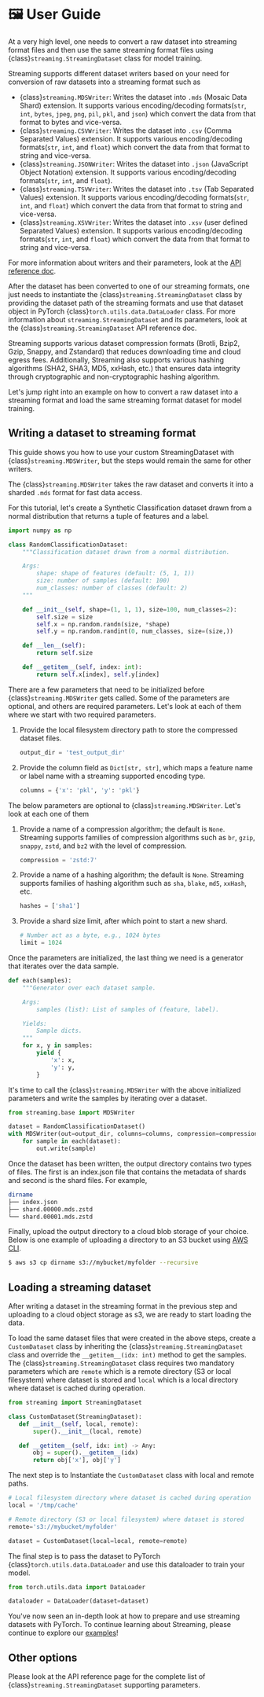 # 🖼️ User Guide

At a very high level, one needs to convert a raw dataset into streaming format files and then use the same streaming format files using {class}`streaming.StreamingDataset` class for model training.

Streaming supports different dataset writers based on your need for conversion of raw datasets into a streaming format such as
- {class}`streaming.MDSWriter`: Writes the dataset into `.mds` (Mosaic Data Shard) extension. It supports various encoding/decoding formats(`str`, `int`, `bytes`, `jpeg`, `png`, `pil`, `pkl`, and `json`) which convert the data from that format to bytes and vice-versa.
- {class}`streaming.CSVWriter`: Writes the dataset into `.csv` (Comma Separated Values) extension. It supports various encoding/decoding formats(`str`, `int`, and `float`) which convert the data from that format to string and vice-versa.
- {class}`streaming.JSONWriter`: Writes the dataset into `.json` (JavaScript Object Notation) extension. It supports various encoding/decoding formats(`str`, `int`, and `float`).
- {class}`streaming.TSVWriter`: Writes the dataset into `.tsv` (Tab Separated Values) extension. It supports various encoding/decoding formats(`str`, `int`, and `float`) which convert the data from that format to string and vice-versa.
- {class}`streaming.XSVWriter`: Writes the dataset into `.xsv` (user defined Separated Values) extension. It supports various encoding/decoding formats(`str`, `int`, and `float`) which convert the data from that format to string and vice-versa.

For more information about writers and their parameters, look at the [API reference doc](../api_reference/streaming.rst).

After the dataset has been converted to one of our streaming formats, one just needs to instantiate the {class}`streaming.StreamingDataset` class by providing the dataset path of the streaming formats and use that dataset object in PyTorch {class}`torch.utils.data.DataLoader` class. For more information about `streaming.StreamingDataset` and its parameters, look at the {class}`streaming.StreamingDataset` API reference doc.

Streaming supports various dataset compression formats (Brotli, Bzip2, Gzip, Snappy, and Zstandard) that reduces downloading time and cloud egress fees. Additionally, Streaming also supports various hashing algorithms (SHA2, SHA3, MD5, xxHash, etc.) that ensures data integrity through cryptographic and non-cryptographic hashing algorithm.

Let's jump right into an example on how to convert a raw dataset into a streaming format and load the same streaming format dataset for model training.

## Writing a dataset to streaming format

This guide shows you how to use your custom StreamingDataset with {class}`streaming.MDSWriter`, but the steps would remain the same for other writers.

The {class}`streaming.MDSWriter` takes the raw dataset and converts it into a sharded `.mds` format for fast data access.

For this tutorial, let's create a Synthetic Classification dataset drawn from a normal distribution that returns a tuple of features and a label.

```python
import numpy as np

class RandomClassificationDataset:
    """Classification dataset drawn from a normal distribution.

    Args:
        shape: shape of features (default: (5, 1, 1))
        size: number of samples (default: 100)
        num_classes: number of classes (default: 2)
    """

    def __init__(self, shape=(1, 1, 1), size=100, num_classes=2):
        self.size = size
        self.x = np.random.randn(size, *shape)
        self.y = np.random.randint(0, num_classes, size=(size,))

    def __len__(self):
        return self.size

    def __getitem__(self, index: int):
        return self.x[index], self.y[index]
```

There are a few parameters that need to be initialized before {class}`streaming.MDSWriter` gets called. Some of the parameters are optional, and others are required parameters. Let's look at each of them where we start with two required parameters.

1. Provide the local filesystem directory path to store the compressed dataset files.
    <!--pytest-codeblocks:cont-->
    ```python
    output_dir = 'test_output_dir'
    ```

2. Provide the column field as `Dict[str, str]`, which maps a feature name or label name with a streaming supported encoding type.
    <!--pytest-codeblocks:cont-->
    ```python
    columns = {'x': 'pkl', 'y': 'pkl'}
    ```

The below parameters are optional to {class}`streaming.MDSWriter`. Let's look at each one of them

1. Provide a name of a compression algorithm; the default is `None`. Streaming supports families of compression algorithms such as `br`, `gzip`, `snappy`, `zstd`, and `bz2` with the level of compression.
    <!--pytest-codeblocks:cont-->
    ```python
    compression = 'zstd:7'
    ```

2. Provide a name of a hashing algorithm; the default is `None`. Streaming supports families of hashing algorithm such as `sha`, `blake`, `md5`, `xxHash`, etc.
    <!--pytest-codeblocks:cont-->
    ```python
    hashes = ['sha1']
    ```

3. Provide a shard size limit, after which point to start a new shard.
    <!--pytest-codeblocks:cont-->
    ```python
    # Number act as a byte, e.g., 1024 bytes
    limit = 1024
    ```

Once the parameters are initialized, the last thing we need is a generator that iterates over the data sample.
<!--pytest-codeblocks:cont-->
```python
def each(samples):
    """Generator over each dataset sample.

    Args:
        samples (list): List of samples of (feature, label).

    Yields:
        Sample dicts.
    """
    for x, y in samples:
        yield {
            'x': x,
            'y': y,
        }
```

It's time to call the {class}`streaming.MDSWriter` with the above initialized parameters and write the samples by iterating over a dataset.
<!--pytest-codeblocks:cont-->
```python
from streaming.base import MDSWriter

dataset = RandomClassificationDataset()
with MDSWriter(out=output_dir, columns=columns, compression=compression, hashes=hashes, size_limit=limit) as out:
    for sample in each(dataset):
        out.write(sample)
```

Once the dataset has been written, the output directory contains two types of files. The first is an index.json file that contains the metadata of shards and second is the shard files. For example,
<!--pytest.mark.skip-->
```bash
dirname
├── index.json
├── shard.00000.mds.zstd
└── shard.00001.mds.zstd
```

Finally, upload the output directory to a cloud blob storage of your choice. Below is one example of uploading a directory to an S3 bucket using [AWS CLI](https://aws.amazon.com/cli/).
<!--pytest.mark.skip-->
```bash
$ aws s3 cp dirname s3://mybucket/myfolder --recursive
```

## Loading a streaming dataset

After writing a dataset in the streaming format in the previous step and uploading to a cloud object storage as s3, we are ready to start loading the data.

To load the same dataset files that were created in the above steps, create a `CustomDataset` class by inheriting the {class}`streaming.StreamingDataset` class and override the `__getitem__(idx: int)` method to get the samples. The {class}`streaming.StreamingDataset` class requires two mandatory parameters which are `remote` which is a remote directory (S3 or local filesystem) where dataset is stored and `local` which is a local directory where dataset is cached during operation.
<!--pytest-codeblocks:cont-->
 ```python
from streaming import StreamingDataset

class CustomDataset(StreamingDataset):
    def __init__(self, local, remote):
        super().__init__(local, remote)

    def __getitem__(self, idx: int) -> Any:
        obj = super().__getitem__(idx)
        return obj['x'], obj['y']
 ```

The next step is to Instantiate the `CustomDataset` class with local and remote paths.
<!--pytest-codeblocks:cont-->
```python
# Local filesystem directory where dataset is cached during operation
local = '/tmp/cache'

# Remote directory (S3 or local filesystem) where dataset is stored
remote='s3://mybucket/myfolder'

dataset = CustomDataset(local=local, remote=remote)
```

The final step is to pass the dataset to PyTorch {class}`torch.utils.data.DataLoader` and use this dataloader to train your model.
<!--pytest-codeblocks:cont-->
```python
from torch.utils.data import DataLoader

dataloader = DataLoader(dataset=dataset)
```

You've now seen an in-depth look at how to prepare and use streaming datasets with PyTorch. To continue learning about Streaming, please continue to explore our [examples](../examples/cifar10.ipynb/)!

## Other options

Please look at the API reference page for the complete list of {class}`streaming.StreamingDataset` supporting parameters.
